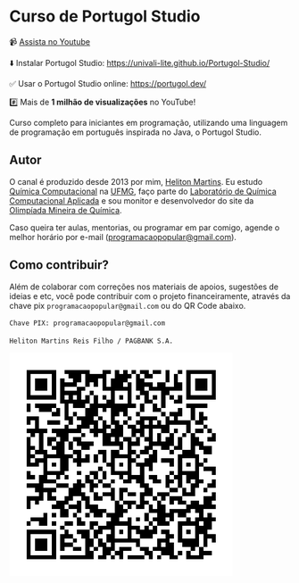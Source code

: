 # Curso de Portugol Studio

📹 [Assista no Youtube](https://www.youtube.com/playlist?list=PLJ4lbwalqv3Eaiay2pCeU_QU6vb-Hz989)

⬇️ Instalar Portugol Studio: https://univali-lite.github.io/Portugol-Studio/

✅ Usar o Portugol Studio online: https://portugol.dev/

#️⃣ Mais de **1 milhão de visualizações** no YouTube!

Curso completo para iniciantes em programação, utilizando uma linguagem de programação em português inspirada no Java, o Portugol Studio.


## Autor

O canal é produzido desde 2013 por mim, [Heliton Martins](https://hellmrf.dev.br/). Eu estudo [Química Computacional](https://pt.wikipedia.org/wiki/Qu%C3%ADmica_computacional) na [UFMG](https://pt.wikipedia.org/wiki/Universidade_Federal_de_Minas_Gerais), faço parte do [Laboratório de Química Computacional Aplicada](https://instagram.com/lacc.ufmg) e sou monitor e desenvolvedor do site da [Olimpíada Mineira de Química](https://omq.qui.ufmg.br/).

Caso queira ter aulas, mentorias, ou programar em par comigo, agende o melhor horário por e-mail ([programacaopopular@gmail.com](mailto:programacaopopular@gmail.com)).

## Como contribuir?

Além de colaborar com correções nos materiais de apoios, sugestões de ideias e etc, você pode contribuir com o projeto financeiramente, através da chave pix `programacaopopular@gmail.com` ou do QR Code abaixo.

```
Chave PIX: programacaopopular@gmail.com

Heliton Martins Reis Filho / PAGBANK S.A.
```

![QRCode](./qrcode-pix.png)

